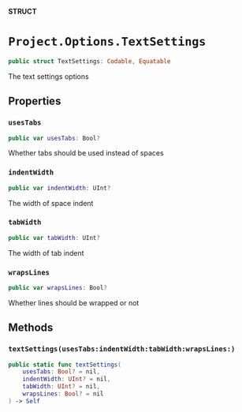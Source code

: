 **STRUCT**

# `Project.Options.TextSettings`

```swift
public struct TextSettings: Codable, Equatable
```

The text settings options

## Properties
### `usesTabs`

```swift
public var usesTabs: Bool?
```

Whether tabs should be used instead of spaces

### `indentWidth`

```swift
public var indentWidth: UInt?
```

The width of space indent

### `tabWidth`

```swift
public var tabWidth: UInt?
```

The width of tab indent

### `wrapsLines`

```swift
public var wrapsLines: Bool?
```

Whether lines should be wrapped or not

## Methods
### `textSettings(usesTabs:indentWidth:tabWidth:wrapsLines:)`

```swift
public static func textSettings(
    usesTabs: Bool? = nil,
    indentWidth: UInt? = nil,
    tabWidth: UInt? = nil,
    wrapsLines: Bool? = nil
) -> Self
```
